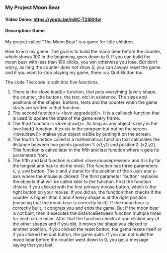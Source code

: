 ### My Project Moon Bear
#### Video Demo:  <https://youtu.be/m8C-T2Sl04w>
#### Description: Game
My project called “The Moon Bear” is a game for little children.

How to win my game:
The goal is to build the moon bear before the counter, which shows 100 in the beginning, goes down to 0. If you can build the moon bear with less than 100 clicks, you win otherwise you lose. But don’t worry, as long the counter does not show 0, you can always reset the game and if you want to stop playing my game, there is a Quit-Button too.

The code
The code is split into five functions.
1. There is the <love.load()> function, that puts everything (every shape, the counter, the buttons, the text, etc) in existence. The sizes and positions of the shapes, buttons, texts and the counter when the game starts are written in that function.
2. The second function is <love.upgrade(dt)>. It is a callback function that is used to update the state of the game every frame.
3. The third function is <love.draw()>. As long as any object is only in the love.load() function, it exists in the program but not on the screen. <love.draw()> makes your object visible by putting it on the screen.
4. The fourth function called <distanceBetween> is a mathematical function that calculates the distance between two points (position 1: (x1,y1) and position2: (x2,y2). This function is called later in the fifth and last function where it gets its parameters from.
5. The fifth and last function is called <love.mousepressed> and it is by far the longest and has to do the most. The function has three parameters: x, y, and button. The x and y stand for the position of the x-axis and y-axis where the mouse is clicked. The third parameter “button” replaces the objects that will be called later to the <distanceBetween> function.
First the function checks if you clicked with the first primary mouse button, which is the right button on your mouse. If you did so, the function then checks if the counter is higher than 0 and if every shape is at the right position (meaning that the moon bear is correctly built).
If the moon bear is correctly built, it congrats you and ends the game. But if the moon bear is not built, then it executes the distanceBetween function multiple times for each circle once. After that the function checks if you clicked any of the other shapes and if you did, it moves the shape you clicked to another position. If you clicked the reset button, the game resets itself or if you clicked the quit button, the game quits.
If you can not build the moon bear before the counter went down to 0, you get a message saying that you lost.
